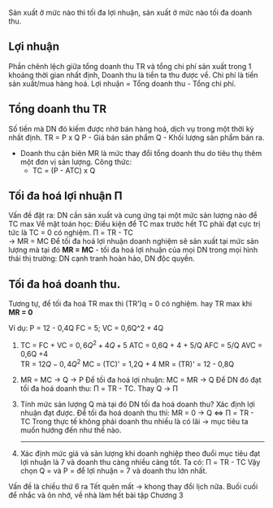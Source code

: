 Sản xuất ở mức nào thì tối đa lợi nhuận, sản xuất ở mức nào tối đa doanh thu.
## Lợi nhuận
Phần chênh lệch giữa tổng doanh thu TR và tổng chi phí sản xuất trong 1 khoảng thời gian nhất định,
	Doanh thu là tiền ta thu được về.
	Chi phí là tiền sản xuất/mua hàng hoá.
Lợi nhuận = Tổng doanh thu - Tổng chi phí.
## Tổng doanh thu TR
Số tiền mà DN đó kiếm được nhờ bán hàng hoá, dịch vụ trong một thời kỳ nhất định.
TR = P x Q
	P - Giá bán sản phẩm
	Q - Khối lượng sản phẩm bán ra.
- Doanh thu cận biên MR  là mức thay đổi tổng doanh thu do tiêu thụ thêm một đơn vị sản lượng.
  Công thức: 
	- TC = (P - ATC) x Q
## Tối đa hoá lợi nhuận Π 
Vấn đề đặt ra: DN cần sản xuất và cung ứng tại một mức sản lượng nào để TC max
Về mặt toán học: Điều kiện để TC max trước hết TC phải đạt cực trị tức là TC = 0 có nghiệm.
	Π = TR - TC  
	-> MR = MC
	Để tối đa hoá lợi nhuận doanh nghiệm sẽ sản xuất tại mức sản lượng mà tại đó **MR = MC** - tối đa hoá lợi nhuận của mọi DN trong mọi hình thái thị trường: DN cạnh tranh hoàn hảo, DN độc quyền.
## Tối đa hoá doanh thu.
Tương tự, để tối đa hoá TR max thì (TR')q = 0 có nghiệm.
hay TR max khi **MR = 0**

Ví dụ:
P = 12 - 0,4Q
FC = 5; VC = 0,6Q^2 + 4Q
1. TC = FC + VC = $0,6Q^2+4Q+5$ 
   ATC = 0,6Q + 4 + 5/Q
   AFC = 5/Q
   AVC = 0,6Q +4  
   TR = $12Q - 0,4Q^2$ 
   MC = (TC)' = 1,2Q + 4
   MR = (TR)' = 12 - 0,8Q
   
2. MR = MC -> Q -> P 
	Để tối đa hoá lợi nhuận: MC = MR -> Q
	Để DN đó đạt tối đa hoá doanh thu: Π = TR - TC. Thay Q -> Π   

3. Tính mức sản lượng Q mà tại đó DN tối đa hoá doanh thu? Xác định lợi nhuận đạt được.
   Để tối đa hoá doanh thu thì: MR = 0 -> Q <=> Π = TR - TC
   Trong thực tế không phải doanh thu nhiều là có lãi -> mục tiêu ta muốn hướng đến như thế nào.
   _____
1. Xác định mức giá và sản lượng khi doanh nghiệp theo đuổi mục tiêu đạt lợi nhuận là 7 và doanh thu càng nhiều càng tốt.
   Ta có: Π = TR - TC
Vậy chọn Q = và P = để lợi nhuận = 7 và doanh thu lớn nhất.

Vấn đề là chiều thứ 6 ra Tết quên mất -> khong thay đổi lịch nữa.
Buối cuối để nhắc và ôn nhớ, về nhà làm hết bài tập Chương 3